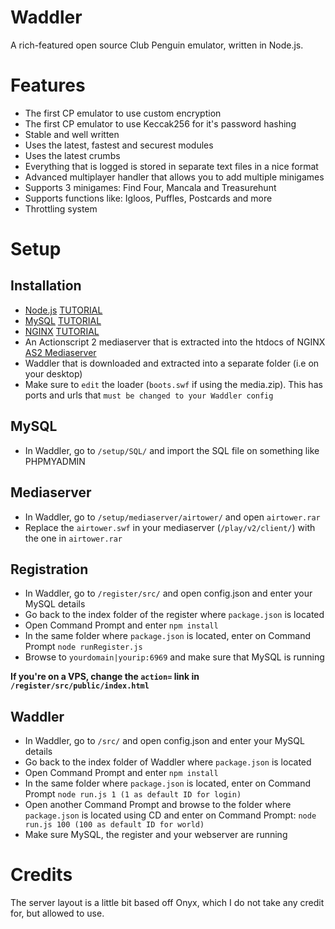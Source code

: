 # Waddler

A rich-featured open source Club Penguin emulator, written in Node.js.

# Features

* The first CP emulator to use custom encryption
* The first CP emulator to use Keccak256 for it's password hashing
* Stable and well written
* Uses the latest, fastest and securest modules
* Uses the latest crumbs
* Everything that is logged is stored in separate text files in a nice format
* Advanced multiplayer handler that allows you to add multiple minigames
* Supports 3 minigames: Find Four, Mancala and Treasurehunt
* Supports functions like: Igloos, Puffles, Postcards and more
* Throttling system

# Setup

## Installation
* [Node.js](https://nodejs.org/en/) [TUTORIAL](https://www.youtube.com/watch?v=epH81xhS6mk)
* [MySQL](https://www.mysql.com) [TUTORIAL](https://www.youtube.com/watch?v=WuBcTJnIuzo)
* [NGINX](https://www.nginx.com) [TUTORIAL](https://www.youtube.com/watch?v=3xTsxEuPzfg)
* An Actionscript 2 mediaserver that is extracted into the htdocs of NGINX [AS2 Mediaserver](https://icer.ink/.repo/legacy/media.zip)
* Waddler that is downloaded and extracted into a separate folder (i.e on your desktop)
* Make sure to `edit` the loader (`boots.swf` if using the media.zip). This has ports and urls that `must be changed to your Waddler config`

## MySQL
* In Waddler, go to `/setup/SQL/` and import the SQL file on something like PHPMYADMIN

## Mediaserver
* In Waddler, go to `/setup/mediaserver/airtower/` and open `airtower.rar`
* Replace the `airtower.swf` in your mediaserver (`/play/v2/client/`) with the one in `airtower.rar`

## Registration
* In Waddler, go to `/register/src/` and open config.json and enter your MySQL details
* Go back to the index folder of the register where `package.json` is located
* Open Command Prompt and enter `npm install`
* In the same folder where `package.json` is located, enter on Command Prompt `node runRegister.js`
* Browse to `yourdomain|yourip:6969` and make sure that MySQL is running

<b>If you're on a VPS, change the `action=` link in `/register/src/public/index.html`</b>

## Waddler
* In Waddler, go to `/src/` and open config.json and enter your MySQL details
* Go back to the index folder of Waddler where `package.json` is located
* Open Command Prompt and enter `npm install`
* In the same folder where `package.json` is located, enter on Command Prompt `node run.js 1 (1 as default ID for login)`
* Open another Command Prompt and browse to the folder where `package.json` is located using CD and enter on Command Prompt: `node run.js 100 (100 as default ID for world)`
* Make sure MySQL, the register and your webserver are running

# Credits

The server layout is a little bit based off Onyx, which I do not take any credit for, but allowed to use.